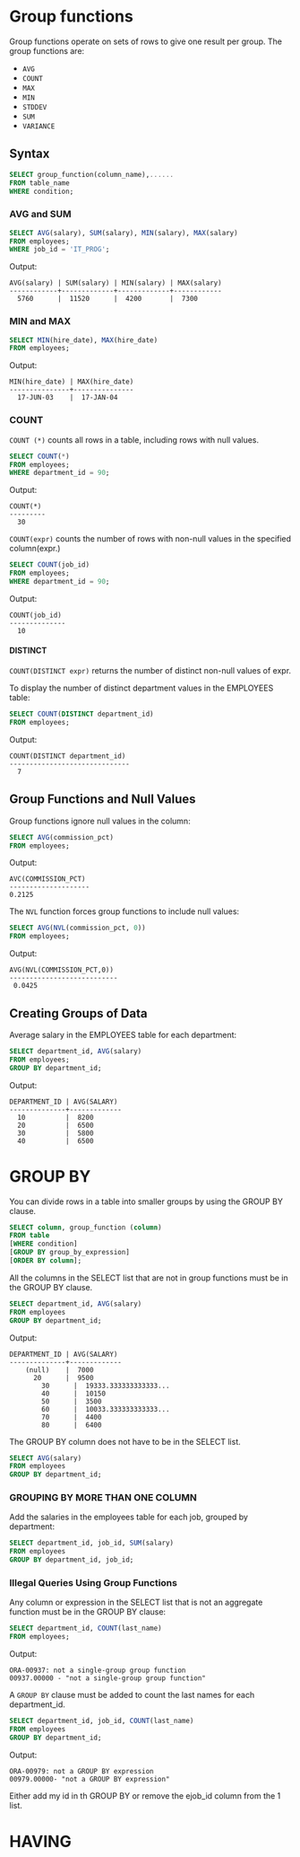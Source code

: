 # Group functions

Group functions operate on sets of rows to give one result per group. The group functions are:
- `AVG`
- `COUNT`
- `MAX`
- `MIN`
- `STDDEV`
- `SUM`
- `VARIANCE`

## Syntax

```sql
SELECT group_function(column_name),......
FROM table_name
WHERE condition;
```

### AVG and SUM

```sql
SELECT AVG(salary), SUM(salary), MIN(salary), MAX(salary)
FROM employees;
WHERE job_id = 'IT_PROG';
```
Output:
```
AVG(salary) | SUM(salary) | MIN(salary) | MAX(salary)
------------+-------------+-------------+------------
  5760      |  11520      |  4200       |  7300
```

### MIN and MAX

```sql
SELECT MIN(hire_date), MAX(hire_date)
FROM employees;
```
Output:
```
MIN(hire_date) | MAX(hire_date)
---------------+---------------
  17-JUN-03    |  17-JAN-04
```

### COUNT

`COUNT (*)` counts all rows in a table, including rows with null values.
```sql
SELECT COUNT(*)
FROM employees;
WHERE department_id = 90;
```
Output:
```
COUNT(*)
---------
  30
```

`COUNT(expr)` counts the number of rows with non-null values in the specified column(expr.)
```sql
SELECT COUNT(job_id)
FROM employees;
WHERE department_id = 90;
```
Output:
```
COUNT(job_id)
--------------
  10
```

#### DISTINCT

`COUNT(DISTINCT expr)` returns the number of distinct non-null values of expr.

To display the number of distinct department values in the EMPLOYEES table:
```sql
SELECT COUNT(DISTINCT department_id)
FROM employees;
```
Output:
```
COUNT(DISTINCT department_id)
------------------------------
  7
```

## Group Functions and Null Values

Group functions ignore null values in the column:
```sql
SELECT AVG(commission_pct)
FROM employees;
```
Output:
```
AVC(COMMISSION_PCT)
--------------------
0.2125
```

The `NVL` function forces group functions to include null values:
```sql
SELECT AVG(NVL(commission_pct, 0))
FROM employees;
```
Output:
```
AVG(NVL(COMMISSION_PCT,0))
---------------------------
 0.0425
```

## Creating Groups of Data

Average salary in the EMPLOYEES table for each department:
```sql
SELECT department_id, AVG(salary)
FROM employees;
GROUP BY department_id;
```
Output:
```
DEPARTMENT_ID | AVG(SALARY)
--------------+-------------
  10          |  8200
  20          |  6500
  30          |  5800
  40          |  6500
```

# GROUP BY

You can divide rows in a table into smaller groups by using the GROUP BY clause.
```sql
SELECT column, group_function (column)
FROM table
[WHERE condition]
[GROUP BY group_by_expression]
[ORDER BY column];
```

All the columns in the SELECT list that are not in group functions must be in the GROUP BY clause.
```sql
SELECT department_id, AVG(salary)
FROM employees
GROUP BY department_id;
```
Output:
```
DEPARTMENT_ID | AVG(SALARY)
--------------+-------------
    (null)    |  7000
      20      |  9500
        30      |  19333.333333333333...
        40      |  10150
        50      |  3500
        60      |  10033.333333333333...
        70      |  4400
        80      |  6400
```

The GROUP BY column does not have to be in the SELECT list.
```sql
SELECT AVG(salary)
FROM employees
GROUP BY department_id;
```

### GROUPING BY MORE THAN ONE COLUMN

Add the salaries in the employees table for each job, grouped by department:
```sql
SELECT department_id, job_id, SUM(salary)
FROM employees
GROUP BY department_id, job_id;
```

### Illegal Queries Using Group Functions

Any column or expression in the SELECT list that is not an aggregate function must be in the GROUP BY clause:
```sql
SELECT department_id, COUNT(last_name)
FROM employees;
```
Output:
```
ORA-00937: not a single-group group function
00937.00000 - "not a single-group group function"
```
A `GROUP BY` clause must be added to count the last names for each department_id.
```sql
SELECT department_id, job_id, COUNT(last_name)
FROM employees
GROUP BY department_id;
```
Output:
```
ORA-00979: not a GROUP BY expression
00979.00000- "not a GROUP BY expression"
```
Either add my id in th GROUP BY or remove the ejob_id column from the 1 list.



# HAVING